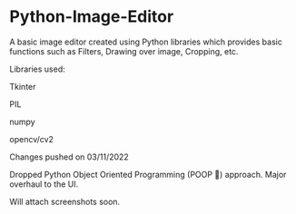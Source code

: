 # Python-Image-Editor

A basic image editor created using Python libraries which provides basic functions such as Filters, Drawing over image, Cropping, etc. 

Libraries used: 

Tkinter

PIL

numpy

opencv/cv2


Changes pushed on 03/11/2022


Dropped Python Object Oriented Programming (POOP 💩) approach.
Major overhaul to the UI.


Will attach screenshots soon.
